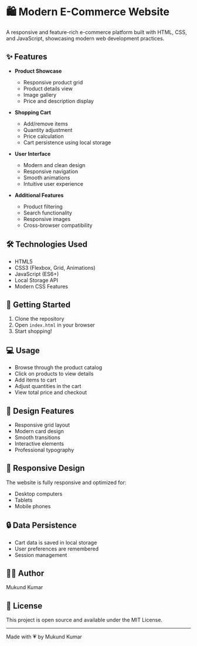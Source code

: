 # 🛍️ Modern E-Commerce Website

A responsive and feature-rich e-commerce platform built with HTML, CSS, and JavaScript, showcasing modern web development practices.

## ✨ Features

- **Product Showcase**
  - Responsive product grid
  - Product details view
  - Image gallery
  - Price and description display

- **Shopping Cart**
  - Add/remove items
  - Quantity adjustment
  - Price calculation
  - Cart persistence using local storage

- **User Interface**
  - Modern and clean design
  - Responsive navigation
  - Smooth animations
  - Intuitive user experience

- **Additional Features**
  - Product filtering
  - Search functionality
  - Responsive images
  - Cross-browser compatibility

## 🛠️ Technologies Used

- HTML5
- CSS3 (Flexbox, Grid, Animations)
- JavaScript (ES6+)
- Local Storage API
- Modern CSS Features

## 🚀 Getting Started

1. Clone the repository
2. Open `index.html` in your browser
3. Start shopping!

## 💻 Usage

- Browse through the product catalog
- Click on products to view details
- Add items to cart
- Adjust quantities in the cart
- View total price and checkout

## 🎨 Design Features

- Responsive grid layout
- Modern card design
- Smooth transitions
- Interactive elements
- Professional typography

## 📱 Responsive Design

The website is fully responsive and optimized for:
- Desktop computers
- Tablets
- Mobile phones

## 🔒 Data Persistence

- Cart data is saved in local storage
- User preferences are remembered
- Session management

## 👨‍💻 Author

Mukund Kumar

## 📝 License

This project is open source and available under the MIT License.

---

Made with 💗 by Mukund Kumar 